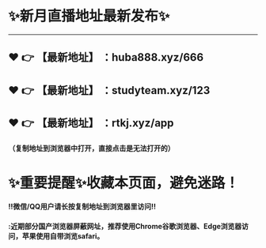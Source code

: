 # :sparkles:新月直播地址最新发布:sparkles:

-------
:heart: :point_right: 【最新地址】 ：huba888.xyz/666
 ------
:heart: :point_right: 【最新地址】 ：studyteam.xyz/123
 ------
 :heart: :point_right: 【最新地址】 ：rtkj.xyz/app
 ------

#### （复制地址到浏览器中打开，直接点击是无法打开的）
# :sparkles:重要提醒:sparkles:收藏本页面，避免迷路！
#### ‼️微信/QQ用户请长按复制地址到浏览器里访问‼
#### :近期部分国产浏览器屏蔽网址，推荐使用Chrome谷歌浏览器、Edge浏览器访问，苹果使用自带浏览safari。
